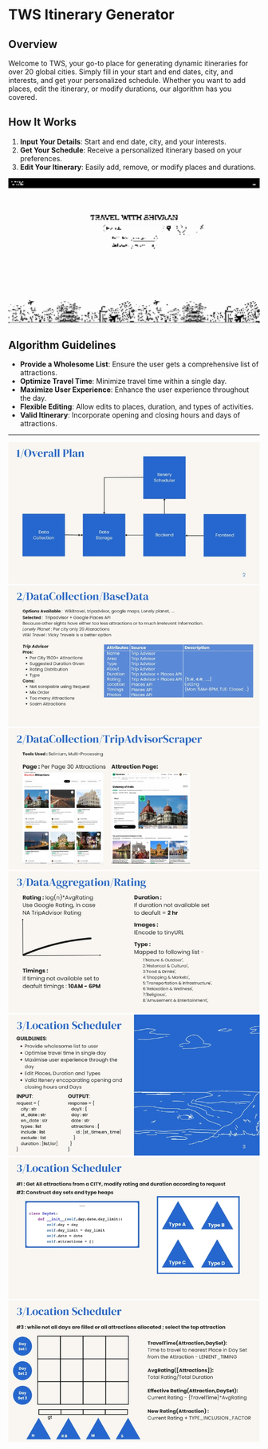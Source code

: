 # TWS Itinerary Generator

## Overview
Welcome to TWS, your go-to place for generating dynamic itineraries for over 20 global cities. Simply fill in your start and end dates, city, and interests, and get your personalized schedule. Whether you want to add places, edit the itinerary, or modify durations, our algorithm has you covered.

## How It Works
1. **Input Your Details**: Start and end date, city, and your interests.
2. **Get Your Schedule**: Receive a personalized itinerary based on your preferences.
3. **Edit Your Itinerary**: Easily add, remove, or modify places and durations.

<img src="/readme_images/TWS.gif" width="750" />

## Algorithm Guidelines
- **Provide a Wholesome List**: Ensure the user gets a comprehensive list of attractions.
- **Optimize Travel Time**: Minimize travel time within a single day.
- **Maximize User Experience**: Enhance the user experience throughout the day.
- **Flexible Editing**: Allow edits to places, duration, and types of activities.
- **Valid Itinerary**: Incorporate opening and closing hours and days of attractions.

---

![City 1](/readme_images/Algorithm_page-0003.jpg)
![City 1](/readme_images/Algorithm_page-0005.jpg)
![City 1](/readme_images/Algorithm_page-0006.jpg)
![City 1](/readme_images/Algorithm_page-0010.jpg)
![City 1](/readme_images/Algorithm_page-0013.jpg)
![City 1](/readme_images/Algorithm_page-0014.jpg)
![City 1](/readme_images/Algorithm_page-0015.jpg)
